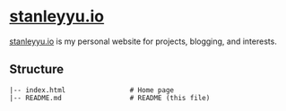[stanleyyu.io](https://stanleyyu.io)
====================================

[stanleyyu.io](https://stanleyyu.io) is my personal website for projects, blogging, and interests.

## Structure

```
|-- index.html                # Home page
|-- README.md                 # README (this file)
```
